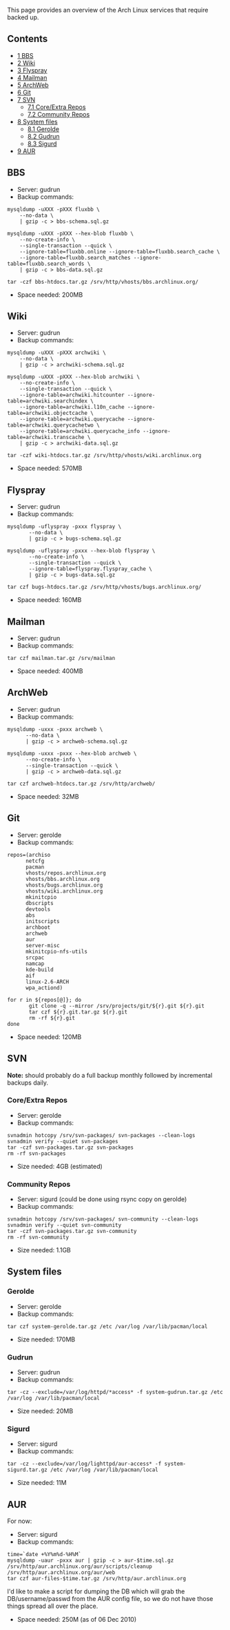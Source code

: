 This page provides an overview of the Arch Linux services that require backed up.

## Contents

*   [1 BBS](#BBS)
*   [2 Wiki](#Wiki)
*   [3 Flyspray](#Flyspray)
*   [4 Mailman](#Mailman)
*   [5 ArchWeb](#ArchWeb)
*   [6 Git](#Git)
*   [7 SVN](#SVN)
    *   [7.1 Core/Extra Repos](#Core.2FExtra_Repos)
    *   [7.2 Community Repos](#Community_Repos)
*   [8 System files](#System_files)
    *   [8.1 Gerolde](#Gerolde)
    *   [8.2 Gudrun](#Gudrun)
    *   [8.3 Sigurd](#Sigurd)
*   [9 AUR](#AUR)

## BBS

*   Server: gudrun
*   Backup commands:

```
mysqldump -uXXX -pXXX fluxbb \
	--no-data \
	| gzip -c > bbs-schema.sql.gz

mysqldump -uXXX -pXXX --hex-blob fluxbb \
	--no-create-info \
	--single-transaction --quick \
	--ignore-table=fluxbb.online --ignore-table=fluxbb.search_cache \
	--ignore-table=fluxbb.search_matches --ignore-table=fluxbb.search_words \
	| gzip -c > bbs-data.sql.gz

tar -czf bbs-htdocs.tar.gz /srv/http/vhosts/bbs.archlinux.org/

```

*   Space needed: 200MB

## Wiki

*   Server: gudrun
*   Backup commands:

```
mysqldump -uXXX -pXXX archwiki \
	--no-data \
	| gzip -c > archwiki-schema.sql.gz

mysqldump -uXXX -pXXX --hex-blob archwiki \
	--no-create-info \
	--single-transaction --quick \
	--ignore-table=archwiki.hitcounter --ignore-table=archwiki.searchindex \
	--ignore-table=archwiki.l10n_cache --ignore-table=archwiki.objectcache \
	--ignore-table=archwiki.querycache --ignore-table=archwiki.querycachetwo \
	--ignore-table=archwiki.querycache_info --ignore-table=archwiki.transcache \
	| gzip -c > archwiki-data.sql.gz

tar -czf wiki-htdocs.tar.gz /srv/http/vhosts/wiki.archlinux.org

```

*   Space needed: 570MB

## Flyspray

*   Server: gudrun
*   Backup commands:

```
mysqldump -uflyspray -pxxx flyspray \
       --no-data \
       | gzip -c > bugs-schema.sql.gz

mysqldump -uflyspray -pxxx --hex-blob flyspray \
       --no-create-info \
       --single-transaction --quick \
       --ignore-table=flyspray.flyspray_cache \
       | gzip -c > bugs-data.sql.gz

tar czf bugs-htdocs.tar.gz /srv/http/vhosts/bugs.archlinux.org/

```

*   Space needed: 160MB

## Mailman

*   Server: gudrun
*   Backup commands:

```
tar czf mailman.tar.gz /srv/mailman

```

*   Space needed: 400MB

## ArchWeb

*   Server: gudrun
*   Backup commands:

```
mysqldump -uxxx -pxxx archweb \
      --no-data \
      | gzip -c > archweb-schema.sql.gz

mysqldump -uxxx -pxxx --hex-blob archweb \
      --no-create-info \
      --single-transaction --quick \
      | gzip -c > archweb-data.sql.gz

tar czf archweb-htdocs.tar.gz /srv/http/archweb/

```

*   Space needed: 32MB

## Git

*   Server: gerolde
*   Backup commands:

```
repos=(archiso
      netcfg
      pacman
      vhosts/repos.archlinux.org
      vhosts/bbs.archlinux.org
      vhosts/bugs.archlinux.org
      vhosts/wiki.archlinux.org
      mkinitcpio
      dbscripts
      devtools
      abs
      initscripts
      archboot
      archweb
      aur
      server-misc
      mkinitcpio-nfs-utils
      srcpac
      namcap
      kde-build
      aif
      linux-2.6-ARCH
      wpa_actiond)

for r in ${repos[@]}; do
       git clone -q --mirror /srv/projects/git/${r}.git ${r}.git
       tar czf ${r}.git.tar.gz ${r}.git
       rm -rf ${r}.git
done

```

*   Space needed: 120MB

## SVN

**Note:** should probably do a full backup monthly followed by incremental backups daily.

### Core/Extra Repos

*   Server: gerolde
*   Backup commands:

```
svnadmin hotcopy /srv/svn-packages/ svn-packages --clean-logs
svnadmin verify --quiet svn-packages
tar -czf svn-packages.tar.gz svn-packages
rm -rf svn-packages

```

*   Size needed: 4GB (estimated)

### Community Repos

*   Server: sigurd (could be done using rsync copy on gerolde)
*   Backup commands:

```
svnadmin hotcopy /srv/svn-packages/ svn-community --clean-logs
svnadmin verify --quiet svn-community 
tar -czf svn-packages.tar.gz svn-community
rm -rf svn-community

```

*   Size needed: 1.1GB

## System files

### Gerolde

*   Server: gerolde
*   Backup commands:

```
tar czf system-gerolde.tar.gz /etc /var/log /var/lib/pacman/local

```

*   Size needed: 170MB

### Gudrun

*   Server: gudrun
*   Backup commands:

```
tar -cz --exclude=/var/log/httpd/*access* -f system-gudrun.tar.gz /etc /var/log /var/lib/pacman/local

```

*   Size needed: 20MB

### Sigurd

*   Server: sigurd
*   Backup commands:

```
tar -cz --exclude=/var/log/lighttpd/aur-access* -f system-sigurd.tar.gz /etc /var/log /var/lib/pacman/local

```

*   Size needed: 11M

## AUR

For now:

*   Server: sigurd
*   Backup commands:

```
time=`date +%Y%m%d-%H%M`
mysqldump -uaur -pxxx aur | gzip -c > aur-$time.sql.gz
/srv/http/aur.archlinux.org/aur/scripts/cleanup /srv/http/aur.archlinux.org/aur/web
tar czf aur-files-$time.tar.gz /srv/http/aur.archlinux.org

```

I'd like to make a script for dumping the DB which will grab the DB/username/passwd from the AUR config file, so we do not have those things spread all over the place.

*   Space needed: 250M (as of 06 Dec 2010)